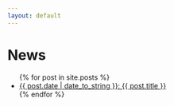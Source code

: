 ```yaml
---
layout: default
---
```


# News

<ul>
  {% for post in site.posts %}
    <li>
      <a href="{{ post.url }}">{{ post.date | date_to_string }}: {{ post.title }}</a>
    </li>
  {% endfor %}
</ul>
